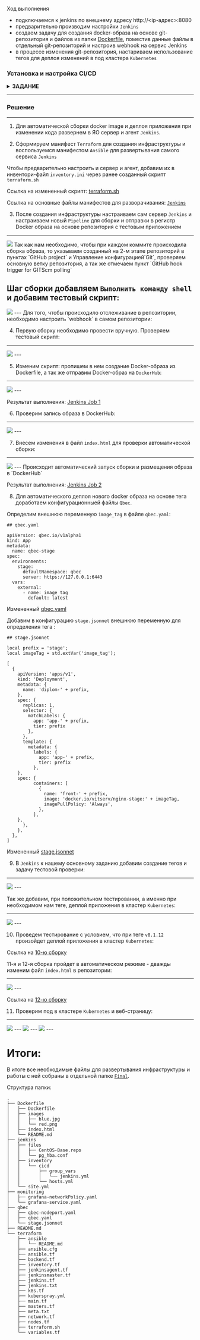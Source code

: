 
Ход выполнения 

- подключаемся к jenkins по внешнему адресу http://<ip-адрес>:8080
- предварительно производим настройки `Jenkins`
- создаем задачу для создания docker-образа на основе git-репозитория и файлов из папки [Dockerfile](https://github.com/Vitalya-Mozgovoy/Diplom/tree/master/diplom/final/Dockerfile), поместив данные файлы в отдельный git-репозиторий и настроив webhook на сервис Jenkins
- в процессе изменения git-репозитория, настариваем использование тегов для деплоя изменений в под кластера `Kubernetes`


### Установка и настройка CI/CD

<details>
   <summary><b>ЗАДАНИЕ</b></summary>

Осталось настроить ci/cd систему для автоматической сборки docker image и деплоя приложения при изменении кода.

Цель:

1. Автоматическая сборка docker образа при коммите в репозиторий с тестовым приложением.
2. Автоматический деплой нового docker образа.

Можно использовать [teamcity](https://www.jetbrains.com/ru-ru/teamcity/), [jenkins](https://www.jenkins.io/) либо [gitlab ci](https://about.gitlab.com/stages-devops-lifecycle/continuous-integration/)

Ожидаемый результат:

1. Интерфейс ci/cd сервиса доступен по http.
2. При любом коммите в репозиторие с тестовым приложением происходит сборка и отправка в регистр Docker образа.
3. При создании тега (например, v1.0.0) происходит сборка и отправка с соответствующим label в регистр, а также деплой соответствующего Docker образа в кластер Kubernetes.

</details>   

---
### Решение
---

1. Для автоматической сборки docker image и деплоя приложения при изменении кода развернем в ЯО сервер и агент `Jenkins`.

2. Сформируем манифест `Terraform` для создания инфраструктуры и воспользуемся манифестом `Ansible` для развертывания самого сервиса `Jenkins`

Чтобы предварительно настроить и сервер и агент, добавим их в инвентори-файл `inventory.ini` через ранее созданный скрипт `terraform.sh`

Ссылка на измененный скрипт: [terraform.sh](https://github.com/Vitalya-Mozgovoy/Diplom/tree/master/diplom/jenkins/jenkins/terraform.sh)

Ссылка на основные файлы манифестов для разворачивания: [`Jenkins`](https://github.com/Vitalya-Mozgovoy/Diplom/tree/master/diplom/jenkins/jenkins)

3. После создания инфраструктуры настраиваем сам сервер `Jenkins`  и настраиваем новый `Pipeline` для сборки и отправки в регистр Docker образа на основе репозитория с тестовым приложением
---
<img src="pic/Jenkins6.png"/>
Так как нам необходимо, чтобы при каждом коммите происходила сборка образа, то указываем созданный на 2-м этапе репозиторий в пунктах `GitHub project` и  Управление конфигурацией`Git`, проверяем основную ветку репозитория, а так же отмечаем пункт `GitHub hook trigger for GITScm polling`

Шаг сборки добавляем `Выполнить команду shell` и добавим тестовый скрипт:
---
<img src="pic/jenkins7.png"/>
---
Для того, чтобы происходило отслеживание в репозитории, необходимо настроить `webhook` в самом репозитории:

4. Первую сборку необходимо провести вручную. Проверяем тестовый скрипт:

---
<img src="pic/jenkins21.png"/>
---

5. Изменим скрипт: пропишем в нем создание Docker-образа из Dockerfile, а так же отправим Docker-образ на `DockerHub`:

---
<img src="pic/jenkins10.png"/>
---

Результат выполнения: [Jenkins Job 1](https://github.com/Vitalya-Mozgovoy/Diplom/blob/master/diplom/jenkins/jenkins/jenkins-job.txt)

6. Проверим запись образа в DockerHub:

---
<img src="pic/jenkins9.png"/>
---

7. Внесем изменения в файл `index.html` для проверки автоматической сборки:

---
<img src="pic/jenkins11.png"/>
---
Происходит автоматический запуск сборки и размещения образа в `DockerHub`

Результат выполнения: [Jenkins Job 2](https://github.com/Vitalya-Mozgovoy/Diplom/blob/master/diplom/jenkins/jenkins/jenkins-job2.txt)

8. Для автоматического деплоя нового docker образа на основе тега доработаем конфигурационныей файлы `Qbec`.

Определим внешнюю переменную `image_tag` в файле `qbec.yaml`:

```
## qbec.yaml

apiVersion: qbec.io/v1alpha1
kind: App
metadata:
  name: qbec-stage
spec:
  environments:
    stage:
      defaultNamespace: qbec
      server: https://127.0.0.1:6443
  vars:
    external:
      - name: image_tag
        default: latest
```

Измененный [qbec.yaml](https://github.com/Vitalya-Mozgovoy/Diplom/blob/master/diplom/jenkins/jenkins/qbec.yaml)


Добавим в конфигурацию `stage.jsonnet` внешнюю переменную для определения тега :

```
## stage.jsonnet

local prefix = 'stage';
local imageTag = std.extVar('image_tag');

[
  {
    apiVersion: 'apps/v1',
    kind: 'Deployment',
    metadata: {
      name: 'diplom-' + prefix,
    },
    spec: {
      replicas: 1,
      selector: {
        matchLabels: {
          app: 'app-' + prefix,
          tier: prefix
        },
      },
      template: {
        metadata: {
          labels: {
            app: 'app-' + prefix,
            tier: prefix
          },
	},
	spec: {
          containers: [
            {
              name: 'front-' + prefix,
              image: 'docker.io/vitserv/nginx-stage:' + imageTag,
              imagePullPolicy: 'Always',
            },
          ],
	},
      },
    },
  },
]
```

Измененный [stage.jsonnet](https://github.com/Vitalya-Mozgovoy/Diplom/blob/master/diplom/jenkins/jenkins/stage.jsonnet)

9. В `Jenkins` к нашему основному заданию добавим создание тегов и задачу тестовой проверки:

---
<img src="pic/jenkins20.png"/>
---

Так же добавим, при положительном тестировании, а именно при необходимом нам теге, деплой приложения в кластер `Kubernetes`:

---
<img src="pic/diploy.png"/>
---

10. Проведем тестирование с условием, что при теге `v0.1.12` произойдет деплой приложения в кластер `Kubernetes`:

Ссылка на [10-ю сборку](https://github.com/Vitalya-Mozgovoy/Diplom/blob/master/diplom/jenkins/jenkins/build10.txt)

11-я и 12-я сборка пройдет в автоматическом режиме - дважды изменим файл `index.html` в репозитории:

---
<img src="pic/jenkins22.png"/>
---

Ссылка на [12-ю сборку](https://github.com/Vitalya-Mozgovoy/Diplom/blob/master/diplom/jenkins/jenkins/jenkins-job2.txt)

11. Проверим под в кластере `Kubernetes` и веб-страницу:

---
<img src="pic/test.png"/>
---
<img src="pic/jenkins15.png"/>
---
<img src="pic/jenkins17.png"/>
---

# Итоги:

В итоге все необходимые файлы для развертывания инфраструктуры и работы с ней собраны в отдельной папке [`Final`](https://github.com/psvitov/devops-netology/tree/main/Diplom/final).

Структура папки:

```
.
├── Dockerfile
│   ├── Dockerfile
│   ├── images
│   │   ├── blue.jpg
│   │   └── red.png
│   ├── index.html
│   └── README.md
├── jenkins
│   ├── files
│   │   ├── CentOS-Base.repo
│   │   └── pg_hba.conf
│   ├── inventory
│   │   └── cicd
│   │       ├── group_vars
│   │       │   └── jenkins.yml
│   │       └── hosts.yml
│   └── site.yml
├── monitoring
│   ├── grafana-networkPolicy.yaml
│   └── grafana-service.yaml
├── qbec
│   ├── qbec-nodeport.yaml
│   ├── qbec.yaml
│   └── stage.jsonnet
├── README.md
└── terraform
    ├── ansible
    │   └── README.md
    ├── ansible.cfg
    ├── ansible.tf
    ├── backend.tf
    ├── inventory.tf
    ├── jenkinsagent.tf
    ├── jenkinsmaster.tf
    ├── jenkins.tf
    ├── jenkins.txt
    ├── k8s.tf
    ├── kuberspray.yml
    ├── main.tf
    ├── masters.tf
    ├── meta.txt
    ├── network.tf
    ├── nodes.tf
    ├── terraform.sh
    └── variables.tf
```
